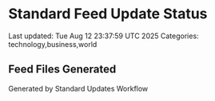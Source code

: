 # Standard Feed Update Status
Last updated: Tue Aug 12 23:37:59 UTC 2025
Categories: technology,business,world

## Feed Files Generated

Generated by Standard Updates Workflow
